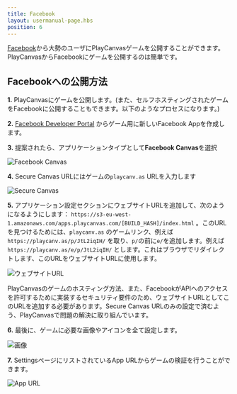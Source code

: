 ```yaml
---
title: Facebook
layout: usermanual-page.hbs
position: 6
---
```


[Facebook][1]から大勢のユーザにPlayCanvasゲームを公開することができます。PlayCanvasからFacebookにゲームを公開するのは簡単です。

## Facebookへの公開方法

**1.** PlayCanvasにゲームを公開します。(また、セルフホスティングされたゲームをFacebookに公開することもできます。以下のようなプロセスになります。)

**2.** [Facebook Developer Portal][2] からゲーム用に新しいFacebook Appを作成します。

**3.** 提案されたら、アプリケーションタイプとして**Facebook Canvas**を選択

![Facebook Canvas][3]

**4.** Secure Canvas URLにはゲームの`playcanv.as` URLを入力します

![Secure Canvas][4]

**5.** アプリケーション設定セクションにウェブサイトURLを追加して、次のようになるようにします： `https://s3-eu-west-1.amazonaws.com/apps.playcanvas.com/[BUILD_HASH]/index.html` 。このURLを見つけるためには、`playcanv.as` のゲームリンク、例えば `https://playcanv.as/p/JtL2iqIH/` を取り、`p/`の前に`e/`を追加します。例えば `https://playcanv.as/e/p/JtL2iqIH/` とします。これはブラウザでリダイレクトします、このURLをウェブサイトURLに使用します。

![ウェブサイトURL][5]

<div class="alert alert-info">
PlayCanvasのゲームのホスティング方法、また、FacebookがAPIへのアクセスを許可するために実装するセキュリティ要件のため、ウェブサイトURLとしてこのURLを追加する必要があります。Secure Canvas URLのみの設定で済むよう、PlayCanvasで問題の解決に取り組んでいます。
</div>

**6.** 最後に、ゲームに必要な画像やアイコンを全て設定します。

![画像][6]

**7.** SettingsページにリストされているApp URLからゲームの検証を行うことができます。

![App URL][7]

[1]: https://facebook.com
[2]: https://developers.facebook.com/
[3]: /images/user-manual/publishing/web/facebook/choose-platform.jpg
[4]: /images/user-manual/publishing/web/facebook/secure-canvas-url.jpg
[5]: /images/user-manual/publishing/web/facebook/website-url.jpg
[6]: /images/user-manual/publishing/web/facebook/icons.jpg
[7]: /images/user-manual/publishing/web/facebook/app-url.jpg
